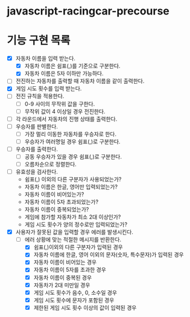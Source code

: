 # javascript-racingcar-precourse

# 기능 구현 목록

- [x] 자동차 이름을 입력 받는다.
  - [x] 자동차 이름은 쉼표(,)를 기준으로 구분한다.
  - [x] 자동차 이름은 5자 이하만 가능하다.
- [ ] 전진하는 자동차를 출력할 때 자동차 이름을 같이 출력한다.
- [x] 게임 시도 횟수를 입력 받는다.
- [ ] 전진 규칙을 적용한다.
  - [ ] 0-9 사이의 무작위 값을 구한다.
  - [ ] 무작위 값이 4 이상일 경우 전진한다.
- [ ] 각 라운드에서 자동차의 진행 상태를 출력한다.
- [ ] 우승자를 판별한다.
  - [ ] 가장 멀리 이동한 자동차를 우승자로 한다.
  - [ ] 우승자가 여러명일 경우 쉼표(,)로 구분한다.
- [ ] 우승자를 출력한다.
  - [ ] 공동 우승자가 있을 경우 쉼표(,)로 구분한다.
  - [ ] 오름차순으로 정렬한다.
- [ ] 유효성을 검사한다.
  - 쉼표(,) 이외의 다른 구분자가 사용되었는가?
  - 자동차 이름은 한글, 영어만 입력되었는가?
  - 자동차 이름이 비어있는가?
  - 자동차 이름이 5자 초과되었는가?
  - 자동차 이름이 중복되었는가?
  - 게임에 참가할 자동차가 최소 2대 이상인가?
  - 게임 시도 횟수가 양의 정수로만 입력되었는가?
- [x] 사용자가 잘못된 값을 입력할 경우 에러를 발생시킨다.
  - [ ] 에러 상황에 맞는 적절한 메시지를 반환한다.
    - [x] 쉼표(,)이외의 다른 구분자가 입력된 경우
    - [x] 자동차 이름에 한글, 영어 이외의 문자(숫자, 특수문자)가 입력된 경우
    - [x] 자동차 이름이 비어있는 경우
    - [x] 자동차 이름이 5자를 초과한 경우
    - [x] 자동차 이름이 중복된 경우
    - [x] 자동차가 2대 미만일 경우
    - [x] 게임 시도 횟수가 음수, 0, 소수일 경우
    - [x] 게임 시도 횟수에 문자가 포함된 경우
    - [x] 제한된 게임 시도 횟수 이상의 값이 입력된 경우
